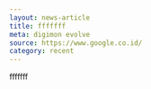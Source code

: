 ```yaml
---
layout: news-article
title: fffffff
meta: digimon evolve
source: https://www.google.co.id/
category: recent
---
```


fffffff